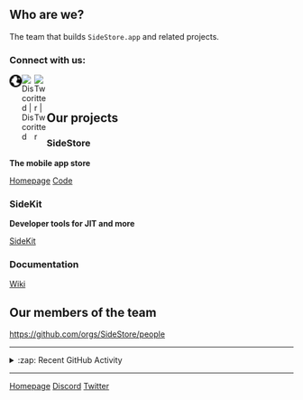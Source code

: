 <!-- 
Docs: How to use GitHub README and actions to auto-generate embedded content.
https://github.com/anuraghazra/github-readme-stats
https://www.youtube.com/watch?v=n6d4KHSKqGk
https://github.com/rahuldkjain/github-profile-readme-generator
 -->

## Who are we?

The team that builds `SideStore.app` and related projects.

### Connect with us:

<!--
[![Website](https://img.shields.io/website?label=sidestore.io&style=for-the-badge&url=https://sidestore.io)](https://sidestore.io)
[![Twitter Follow](https://img.shields.io/twitter/follow/sidestore_io?color=1DA1F2&logo=twitter&style=for-the-badge)](https://twitter.com/intent/follow?original_referer=https%3A%2F%2Fgithub.com%2Fsidestore&screen_name=sidestore)
[![GitHub Followers](https://img.shields.io/github/followers/sidestore?style=for-the-badge)]()
[![GitHub Sponsors](https://img.shields.io/github/sponsors/sidestore?style=for-the-badge
)]() 
-->

[<img align="left" alt="sidestore.io" width="22px" src="https://raw.githubusercontent.com/iconic/open-iconic/master/svg/globe.svg" />][website]
[<img align="left" alt="Discord | Discord" width="22px" src="https://cdn.jsdelivr.net/npm/simple-icons@v3/icons/discord.svg" />][discord]
[<img align="left" alt="Twitter | Twitter" width="22px" src="https://cdn.jsdelivr.net/npm/simple-icons@v3/icons/twitter.svg" />][twitter]

<br />
<br />

## Our projects

### SideStore

__The mobile app store__

[Homepage][website]
[Code][git.sidestore]

### SideKit

__Developer tools for JIT and more__

[SideKit][git.sidekit]

### Documentation

[Wiki][wiki]

## Our members of the team

https://github.com/orgs/SideStore/people

---

<details>
  <summary>:zap: Recent GitHub Activity</summary>

<!--START_SECTION:activity-->
1. 🎉 Merged PR [#779](https://github.com/SideStore/SideStore/pull/779) in [SideStore/SideStore](https://github.com/SideStore/SideStore)
2. 💪 Opened PR [#779](https://github.com/SideStore/SideStore/pull/779) in [SideStore/SideStore](https://github.com/SideStore/SideStore)
3. ❗️ Opened issue [#778](https://github.com/SideStore/SideStore/issues/778) in [SideStore/SideStore](https://github.com/SideStore/SideStore)
4. 🎉 Merged PR [#777](https://github.com/SideStore/SideStore/pull/777) in [SideStore/SideStore](https://github.com/SideStore/SideStore)
5. 💪 Opened PR [#777](https://github.com/SideStore/SideStore/pull/777) in [SideStore/SideStore](https://github.com/SideStore/SideStore)
6. 🎉 Merged PR [#776](https://github.com/SideStore/SideStore/pull/776) in [SideStore/SideStore](https://github.com/SideStore/SideStore)
7. 💪 Opened PR [#776](https://github.com/SideStore/SideStore/pull/776) in [SideStore/SideStore](https://github.com/SideStore/SideStore)
8. 🎉 Merged PR [#775](https://github.com/SideStore/SideStore/pull/775) in [SideStore/SideStore](https://github.com/SideStore/SideStore)
9. 🗣 Commented on [#775](https://github.com/SideStore/SideStore/issues/775) in [SideStore/SideStore](https://github.com/SideStore/SideStore)
10. 🗣 Commented on [#775](https://github.com/SideStore/SideStore/issues/775) in [SideStore/SideStore](https://github.com/SideStore/SideStore)
11. 🗣 Commented on [#775](https://github.com/SideStore/SideStore/issues/775) in [SideStore/SideStore](https://github.com/SideStore/SideStore)
12. 💪 Opened PR [#775](https://github.com/SideStore/SideStore/pull/775) in [SideStore/SideStore](https://github.com/SideStore/SideStore)
13. 🗣 Commented on [#699](https://github.com/SideStore/SideStore/issues/699) in [SideStore/SideStore](https://github.com/SideStore/SideStore)
14. 🗣 Commented on [#699](https://github.com/SideStore/SideStore/issues/699) in [SideStore/SideStore](https://github.com/SideStore/SideStore)
15. ❗️ Opened issue [#774](https://github.com/SideStore/SideStore/issues/774) in [SideStore/SideStore](https://github.com/SideStore/SideStore)
16. 🗣 Commented on [#699](https://github.com/SideStore/SideStore/issues/699) in [SideStore/SideStore](https://github.com/SideStore/SideStore)
17. 🗣 Commented on [#699](https://github.com/SideStore/SideStore/issues/699) in [SideStore/SideStore](https://github.com/SideStore/SideStore)
18. 🎉 Merged PR [#773](https://github.com/SideStore/SideStore/pull/773) in [SideStore/SideStore](https://github.com/SideStore/SideStore)
19. 🗣 Commented on [#773](https://github.com/SideStore/SideStore/issues/773) in [SideStore/SideStore](https://github.com/SideStore/SideStore)
20. 🗣 Commented on [#773](https://github.com/SideStore/SideStore/issues/773) in [SideStore/SideStore](https://github.com/SideStore/SideStore)
<!--END_SECTION:activity-->

</details>

---

[Homepage][patreon] [Discord][discord] [Twitter][twitter]

<!--
- [Patreon][patreon]
- [OpenCollective][opencollective]
- [YouTube][youtube]
-->

[website]: https://sidestore.io
[wiki]: https://wiki.sidestore.io
[twitter]: https://twitter.com/sidestore_io
[discord]: https://discord.gg/sidestore-949183273383395328
[youtube]: https://youtube.com/TODO
[patreon]: https://www.patreon.com/SideStore
[opencollective]: https://opencollective.com/TODO
[git.sidestore]: https://github.com/SideStore/SideStore/
[git.sidekit]: https://github.com/SideStore/SideKit

